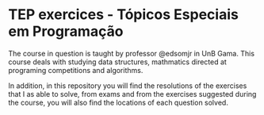 # TEP exercices - Tópicos Especiais em Programação

  The course in question is taught by professor @edsomjr in UnB Gama. This course deals with studying data structures, mathmatics directed at programing competitions and algorithms.
  
  In addition, in this repository you will find the resolutions of the exercises that I as able to solve, from exams and from the exercises suggested during the course, you will also find the locations of each question solved.
